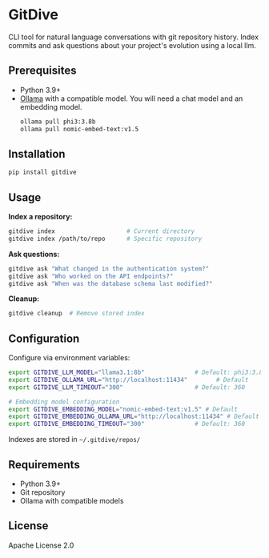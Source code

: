 # GitDive

CLI tool for natural language conversations with git repository history. Index commits and ask questions about your project's evolution using a local llm.

## Prerequisites

- Python 3.9+
- [Ollama](https://ollama.ai) with a compatible model. You will need a chat model and an embedding model.
  ```bash
  ollama pull phi3:3.8b
  ollama pull nomic-embed-text:v1.5 
  ```

## Installation

```bash
pip install gitdive
```

## Usage

**Index a repository:**
```bash
gitdive index                    # Current directory
gitdive index /path/to/repo      # Specific repository
```

**Ask questions:**
```bash
gitdive ask "What changed in the authentication system?"
gitdive ask "Who worked on the API endpoints?"
gitdive ask "When was the database schema last modified?"
```

**Cleanup:**
```bash
gitdive cleanup  # Remove stored index
```

## Configuration

Configure via environment variables:

```bash
export GITDIVE_LLM_MODEL="llama3.1:8b"              # Default: phi3:3.8b
export GITDIVE_OLLAMA_URL="http://localhost:11434"        # Default
export GITDIVE_LLM_TIMEOUT="300"                    # Default: 360

# Embedding model configuration
export GITDIVE_EMBEDDING_MODEL="nomic-embed-text:v1.5" # Default
export GITDIVE_EMBEDDING_OLLAMA_URL="http://localhost:11434" # Default
export GITDIVE_EMBEDDING_TIMEOUT="300"              # Default: 360
```

Indexes are stored in `~/.gitdive/repos/`

## Requirements

- Python 3.9+
- Git repository
- Ollama with compatible models

## License

Apache License 2.0
